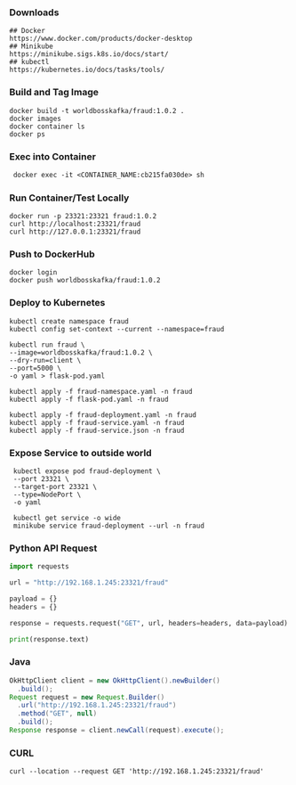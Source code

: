 ### Downloads
```shell
## Docker
https://www.docker.com/products/docker-desktop
## Minikube
https://minikube.sigs.k8s.io/docs/start/
## kubectl
https://kubernetes.io/docs/tasks/tools/
```
### Build and Tag Image
```shell
docker build -t worldbosskafka/fraud:1.0.2 .
docker images
docker container ls
docker ps
```
### Exec into Container
```dockerfile
 docker exec -it <CONTAINER_NAME:cb215fa030de> sh
```
### Run Container/Test Locally
```shell
docker run -p 23321:23321 fraud:1.0.2
curl http://localhost:23321/fraud
curl http://127.0.0.1:23321/fraud
```
### Push to DockerHub
```shell
docker login
docker push worldbosskafka/fraud:1.0.2
```
### Deploy to Kubernetes
```shell
kubectl create namespace fraud
kubectl config set-context --current --namespace=fraud

kubectl run fraud \
--image=worldbosskafka/fraud:1.0.2 \
--dry-run=client \
--port=5000 \
-o yaml > flask-pod.yaml

kubectl apply -f fraud-namespace.yaml -n fraud
kubectl apply -f flask-pod.yaml -n fraud

kubectl apply -f fraud-deployment.yaml -n fraud
kubectl apply -f fraud-service.yaml -n fraud
kubectl apply -f fraud-service.json -n fraud
```
### Expose Service to outside world
```shell
 kubectl expose pod fraud-deployment \
 --port 23321 \
 --target-port 23321 \
 --type=NodePort \
 -o yaml
 
 kubectl get service -o wide
 minikube service fraud-deployment --url -n fraud
```
### Python API Request
```python
import requests

url = "http://192.168.1.245:23321/fraud"

payload = {}
headers = {}

response = requests.request("GET", url, headers=headers, data=payload)

print(response.text)
```
### Java
```java
OkHttpClient client = new OkHttpClient().newBuilder()
  .build();
Request request = new Request.Builder()
  .url("http://192.168.1.245:23321/fraud")
  .method("GET", null)
  .build();
Response response = client.newCall(request).execute();
```
### CURL
```shell
curl --location --request GET 'http://192.168.1.245:23321/fraud'
```